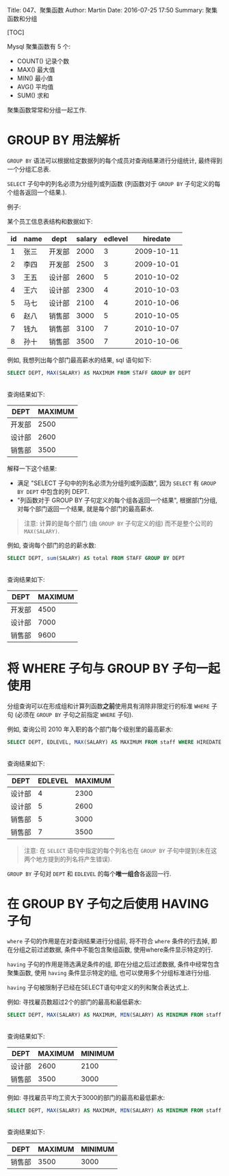 Title: 047、聚集函数
Author: Martin
Date: 2016-07-25 17:50
Summary: 聚集函数和分组

[TOC]

Mysql 聚集函数有 5 个:

- COUNT() 记录个数
- MAX() 最大值
- MIN() 最小值
- AVG() 平均值
- SUM() 求和

聚集函数常常和分组一起工作.

# GROUP BY 用法解析
`GROUP BY` 语法可以根据给定数据列的每个成员对查询结果进行分组统计, 最终得到一个分组汇总表.

`SELECT` 子句中的列名必须为分组列或列函数 (列函数对于 `GROUP BY` 子句定义的每个组各返回一个结果.).

例子:

某个员工信息表结构和数据如下:

| id | name |  dept  | salary | edlevel |  hiredate  |
|----|------|--------|--------|---------|------------|
|  1 | 张三 | 开发部 |   2000 |       3 | 2009-10-11 |
|  2 | 李四 | 开发部 |   2500 |       3 | 2009-10-01 |
|  3 | 王五 | 设计部 |   2600 |       5 | 2010-10-02 |
|  4 | 王六 | 设计部 |   2300 |       4 | 2010-10-03 |
|  5 | 马七 | 设计部 |   2100 |       4 | 2010-10-06 |
|  6 | 赵八 | 销售部 |   3000 |       5 | 2010-10-05 |
|  7 | 钱九 | 销售部 |   3100 |       7 | 2010-10-07 |
|  8 | 孙十 | 销售部 |   3500 |       7 | 2010-10-06 |


例如, 我想列出每个部门最高薪水的结果, sql 语句如下:

```sql
SELECT DEPT, MAX(SALARY) AS MAXIMUM FROM STAFF GROUP BY DEPT
```
<br>
查询结果如下:

|  DEPT  | MAXIMUM |
|--------|---------|
| 开发部 |    2500 |
| 设计部 |    2600 |
| 销售部 |    3500 |

解释一下这个结果:

- 满足 "SELECT 子句中的列名必须为分组列或列函数", 因为 `SELECT` 有 `GROUP BY DEPT` 中包含的列 DEPT.
- "列函数对于 GROUP BY 子句定义的每个组各返回一个结果", 根据部门分组, 对每个部门返回一个结果, 就是每个部门的最高薪水.

> 注意: 计算的是每个部门 (由 `GROUP BY` 子句定义的组) 而不是整个公司的 `MAX(SALARY)`.

例如, 查询每个部门的总的薪水数:

```sql
SELECT DEPT, sum(SALARY) AS total FROM STAFF GROUP BY DEPT
```
<br>
查询结果如下:

|  DEPT  | MAXIMUM |
|--------|---------|
| 开发部 |    4500 |
| 设计部 |    7000 |
| 销售部 |    9600 |

# 将 WHERE 子句与 GROUP BY 子句一起使用
分组查询可以在形成组和计算列函数**之前**使用具有消除非限定行的标准 `WHERE` 子句 (必须在 `GROUP BY` 子句之前指定 `WHERE` 子句).

例如, 查询公司 2010 年入职的各个部门每个级别里的最高薪水:

```sql
SELECT DEPT, EDLEVEL, MAX(SALARY) AS MAXIMUM FROM staff WHERE HIREDATE > '2010-01-01' GROUP BY DEPT, EDLEVEL ORDER BY DEPT, EDLEVEL
```
<br>
查询结果如下:

|  DEPT  | EDLEVEL | MAXIMUM |
|--------|---------|---------|
| 设计部 |       4 |    2300 |
| 设计部 |       5 |    2600 |
| 销售部 |       5 |    3000 |
| 销售部 |       7 |    3500 |

> 注意: 在 `SELECT` 语句中指定的每个列名也在 `GROUP BY` 子句中提到(未在这两个地方提到的列名将产生错误).

`GROUP BY` 子句对 `DEPT` 和 `EDLEVEL` 的每个**唯一组合**各返回一行.

# 在 GROUP BY 子句之后使用 HAVING 子句
`where` 子句的作用是在对查询结果进行分组前, 将不符合 `where` 条件的行去掉, 即在分组之前过滤数据, 条件中不能包含聚组函数, 使用where条件显示特定的行.

`having` 子句的作用是筛选满足条件的组, 即在分组之后过滤数据, 条件中经常包含聚集函数, 使用 `having` 条件显示特定的组, 也可以使用多个分组标准进行分组.

`having` 子句被限制子已经在SELECT语句中定义的列和聚合表达式上.

例如: 寻找雇员数超过2个的部门的最高和最低薪水:

```sql
SELECT DEPT, MAX(SALARY) AS MAXIMUM, MIN(SALARY) AS MINIMUM FROM staff GROUP BY DEPT HAVING COUNT(*) >2 ORDER BY DEPT
```
<br>
查询结果如下:

|  DEPT  | MAXIMUM | MINIMUM |
|--------|---------|---------|
| 设计部 |    2600 |    2100 |
| 销售部 |    3500 |    3000 |

例如: 寻找雇员平均工资大于3000的部门的最高和最低薪水:

```sql
SELECT DEPT, MAX(SALARY) AS MAXIMUM, MIN(SALARY) AS MINIMUM FROM staff GROUP BY DEPT HAVING AVG(SALARY) >3000 ORDER BY DEPT
```
<br>
查询结果如下:

|  DEPT  | MAXIMUM | MINIMUM |
|--------|---------|---------|
| 销售部 |    3500 |    3000 |
